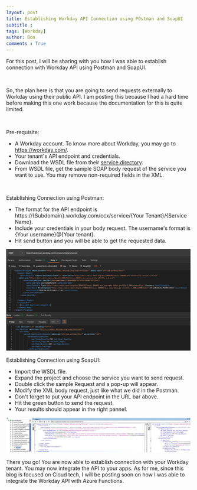 ```yaml
---
layout: post
title: Establishing Workday API Connection using POstman and SoapUI
subtitle :
tags: [Workday]
author: Bon
comments : True
---
```


For this post, I will be sharing with you how I was able to establish connection with Workday API using Postman and SoapUI.

<br>

So, the plan here is that you are going to send requests externally to Workday using their public API. I am posting this because I had a hard time before making this one work because the documentation for this is quite limited.

<br>

Pre-requisite:
- A Workday account. To know more about Workday, you may go to https://workday.com/. 
- Your tenant's API endpoint and credentials.
- Download the WSDL file from their [service directory](https://community.workday.com/sites/default/files/file-hosting/productionapi/versions/v34.0/index.html).
- From WSDL file, get the sample SOAP body request of the service you want to use. You may remove non-required fields in the XML.

<br>

Establishing Connection using Postman:
- The format for the API endpoint is https://{Subdomain}.workday.com/ccx/service/{Your Tenant}/{Service Name}.
- Include your credentials in your body request. The username's format is {Your username}@{Your tenant}.
- Hit send button and you will be able to get the requested data.

<img src="/assets/img/workday_functions.jpg" alt="Postman" style="width: 500px;">

<br>

Establishing Connection using SoapUI:
- Import the WSDL file.
- Expand the project and choose the service you want to send request.
- Double click the sample Request and a pop-up will appear.
- Modify the XML body request, just like what we did in the Postman.
- Don't forget to put your API endpoint in the URL bar above.
- Hit the green button to send the request.
- Your results should appear in the right pannel.

<img src="/assets/img/workday_functions_soap.jpg" alt="SoapUI" style="width: 500px;">

<br>

There you go! You are now able to establish connection with your Workday tenant. You may now integrate the API to your apps. As for me, since this blog is focused on Cloud tech, I will be posting soon on how I was able to integrate the Workday API with Azure Functions.




